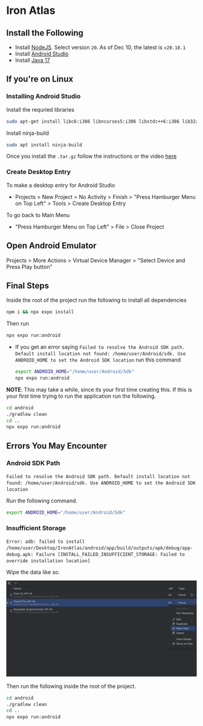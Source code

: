 # Iron Atlas

## Install the Following

- Install [NodeJS](https://nodejs.org/en/download/prebuilt-installer).
  Select version `20`. As of Dec 10, the latest is `v20.18.1`
- Install [Android Studio](https://developer.android.com/studio)
- Install [Java 17](https://www.oracle.com/java/technologies/javase/jdk17-archive-downloads.html)

## If you're on Linux

### Installing Android Studio

Install the requried libraries

```bash
sudo apt-get install libc6:i386 libncurses5:i386 libstdc++6:i386 lib32z1 libbz2-1.0:i386
```

Install ninja-build

```bash
sudo apt install ninja-build
```

Once you install the `.tar.gz` follow the instructions or the video [here](https://developer.android.com/studio/install#64bit-libs)

### Create Desktop Entry

To make a desktop entry for Android Studio

- Projects > New Project > No Activity > Finish >
  "Press Hamburger Menu on Top Left" > Tools > Create Desktop Entry

To go back to Main Menu

- "Press Hamburger Menu on Top Left" > File > Close Project

## Open Android Emulator

Projects > More Actions > Virtual Device Manager >
"Select Device and Press Play button"

## Final Steps

Inside the root of the project run the following to install all dependencies

```bash
npm i && npx expo install
```

Then run

```bash
npx expo run:android
```

- If you get an error saying `Failed to resolve the Android SDK path. Default install location not found: /home/user/Android/sdk. Use ANDROID_HOME to set the Android SDK location`
  run this command

  ```bash
  export ANDROID_HOME="/home/user/Android/Sdk"
  npx expo run:android
  ```

**NOTE**: This may take a while, since its your first time creating this. If
this is your first time trying to run the application run the following.

```bash
cd android
./gradlew clean
cd ..
npx expo run:android
```

## Errors You May Encounter

### Android SDK Path

`Failed to resolve the Android SDK path. Default install location not found: /home/user/Android/sdk. Use ANDROID_HOME to set the Android SDK location`

Run the following command.

```bash
export ANDROID_HOME="/home/user/Android/Sdk"
```

### Insufficient Storage

`Error: adb: failed to install /home/user/Desktop/IronAtlas/android/app/build/outputs/apk/debug/app-debug.apk: Failure [INSTALL_FAILED_INSUFFICIENT_STORAGE: Failed to override installation location]`

Wipe the data like so.

![Android Studio](/imgs/androidStudioWiping.png)

Then run the following inside the root of the project.

```bash
cd android
./gradlew clean
cd ..
npx expo run:android
```
